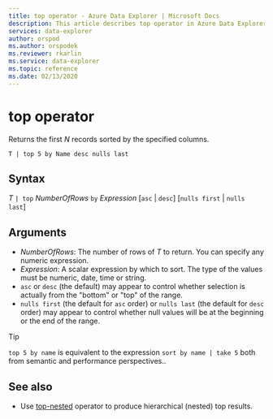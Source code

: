```yaml
---
title: top operator - Azure Data Explorer | Microsoft Docs
description: This article describes top operator in Azure Data Explorer.
services: data-explorer
author: orspod
ms.author: orspodek
ms.reviewer: rkarlin
ms.service: data-explorer
ms.topic: reference
ms.date: 02/13/2020
---
```

# top operator

Returns the first *N* records sorted by the specified columns.

```kusto
T | top 5 by Name desc nulls last
```

## Syntax

*T* `| top` *NumberOfRows* `by` *Expression* [`asc` | `desc`] [`nulls first` | `nulls last`]

## Arguments

* *NumberOfRows*: The number of rows of *T* to return. You can specify any numeric expression.
* *Expression*: A scalar expression by which to sort. The type of the values must be numeric, date, time or string.
* `asc` or `desc` (the default) may appear to control whether selection is actually from the "bottom" or "top" of the range.
* `nulls first` (the default for `asc` order) or `nulls last` (the default for `desc` order) may appear to control whether null values will be at the beginning or the end of the range.


> [!TIP]
> `top 5 by name` is equivalent to the expression `sort by name | take 5` both from semantic and performance perspectives..

## See also 

* Use [top-nested](topnestedoperator.md) operator to produce hierarchical (nested) top results.
